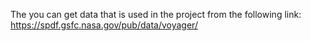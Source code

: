 The you can get data that is used in the project from the following link:   https://spdf.gsfc.nasa.gov/pub/data/voyager/
